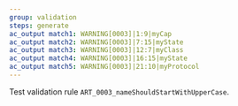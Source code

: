 ```yaml
---
group: validation
steps: generate
ac_output match1: WARNING[0003]|1:9|myCap
ac_output match2: WARNING[0003]|7:15|myState
ac_output match3: WARNING[0003]|12:7|myClass
ac_output match4: WARNING[0003]|16:15|myState
ac_output match5: WARNING[0003]|21:10|myProtocol
---
```

Test validation rule `ART_0003_nameShouldStartWithUpperCase`.